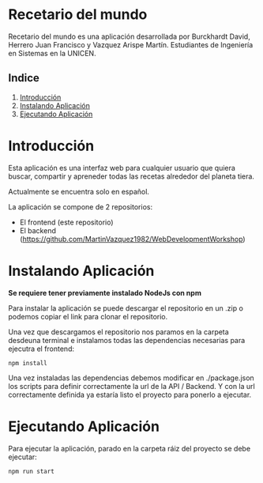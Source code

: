 # Recetario del mundo

Recetario del mundo es una aplicación desarrollada por Burckhardt David, Herrero Juan Francisco y Vazquez Arispe Martín. Estudiantes de Ingeniería en Sistemas en la UNICEN.


## Indice
1. [Introducción](#introducción)
2. [Instalando Aplicación](#instalando-aplicación)
3. [Ejecutando Aplicación](#ejecutando-aplicación)

# Introducción

Esta aplicación es una interfaz web para cualquier usuario que quiera buscar, compartir y apreneder todas las recetas alrededor del planeta tiera.

Actualmente se encuentra solo en español.

La aplicación se compone de 2 repositorios: 
- El frontend (este repositorio) 
- El backend (https://github.com/MartinVazquez1982/WebDevelopmentWorkshop)

# Instalando Aplicación

**Se requiere tener previamente instalado NodeJs con npm**

Para instalar la aplicación se puede descargar el repositorio en un .zip o podemos copiar el link para clonar el repositorio.

Una vez que descargamos el repositorio nos paramos en la carpeta desdeuna terminal e instalamos todas las dependencias necesarias para ejecutra el frontend:

``` nodejs
npm install
```

Una vez instaladas las dependencias debemos modificar en ./package.json los scripts para definir correctamente la url de la API / Backend. Y con la url correctamente definida ya estaría listo el proyecto para ponerlo a ejecutar.

# Ejecutando Aplicación

Para ejecutar la aplicación, parado en la carpeta ráiz del proyecto se debe ejecutar:

``` nodejs
npm run start
``` 
